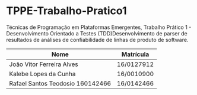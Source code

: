 # TPPE-Trabalho-Pratico1

Técnicas de Programação em Plataformas Emergentes, Trabalho Prático 1 - Desenvolvimento Orientado a Testes (TDD)Desenvolvimento de parser de resultados de análises de confiabilidade de linhas de produto de software.

| Nome                       | Matrícula       |
| ------------------------------- | ---------- |
| João Vitor Ferreira Alves  | 16/0127912 |
| Kalebe Lopes da Cunha  | 16/0010900 |
| Rafael Santos Teodosio 160142466 | 16/0142466 |

 
